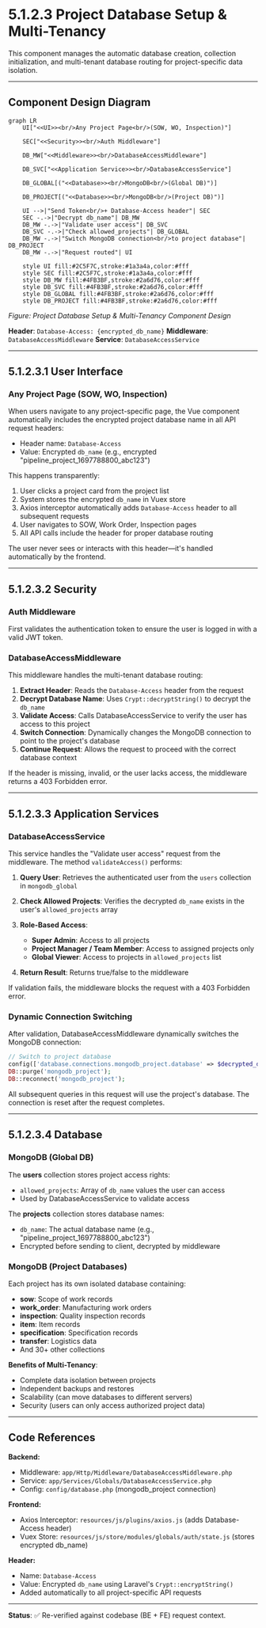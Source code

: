 # 5.1.2.3 Project Database Setup & Multi-Tenancy

This component manages the automatic database creation, collection initialization, and multi-tenant database routing for project-specific data isolation.

---

## Component Design Diagram

```mermaid
graph LR
    UI["<<UI>><br/>Any Project Page<br/>(SOW, WO, Inspection)"]

    SEC["<<Security>><br/>Auth Middleware"]

    DB_MW["<<Middleware>><br/>DatabaseAccessMiddleware"]

    DB_SVC["<<Application Service>><br/>DatabaseAccessService"]

    DB_GLOBAL[("<<Database>><br/>MongoDB<br/>(Global DB)")]

    DB_PROJECT[("<<Database>><br/>MongoDB<br/>(Project DB)")]

    UI -->|"Send Token<br/>+ Database-Access header"| SEC
    SEC -.->|"Decrypt db_name"| DB_MW
    DB_MW -.->|"Validate user access"| DB_SVC
    DB_SVC -.->|"Check allowed_projects"| DB_GLOBAL
    DB_MW -.->|"Switch MongoDB connection<br/>to project database"| DB_PROJECT
    DB_MW -.->|"Request routed"| UI

    style UI fill:#2C5F7C,stroke:#1a3a4a,color:#fff
    style SEC fill:#2C5F7C,stroke:#1a3a4a,color:#fff
    style DB_MW fill:#4FB3BF,stroke:#2a6d76,color:#fff
    style DB_SVC fill:#4FB3BF,stroke:#2a6d76,color:#fff
    style DB_GLOBAL fill:#4FB3BF,stroke:#2a6d76,color:#fff
    style DB_PROJECT fill:#4FB3BF,stroke:#2a6d76,color:#fff
```

*Figure: Project Database Setup & Multi-Tenancy Component Design*

**Header**: `Database-Access: {encrypted_db_name}`
**Middleware**: `DatabaseAccessMiddleware`
**Service**: `DatabaseAccessService`

---

## 5.1.2.3.1 User Interface

### Any Project Page (SOW, WO, Inspection)

When users navigate to any project-specific page, the Vue component automatically includes the encrypted project database name in all API request headers:
- Header name: `Database-Access`
- Value: Encrypted `db_name` (e.g., encrypted "pipeline_project_1697788800_abc123")

This happens transparently:
1. User clicks a project card from the project list
2. System stores the encrypted `db_name` in Vuex store
3. Axios interceptor automatically adds `Database-Access` header to all subsequent requests
4. User navigates to SOW, Work Order, Inspection pages
5. All API calls include the header for proper database routing

The user never sees or interacts with this header—it's handled automatically by the frontend.

---

## 5.1.2.3.2 Security

### Auth Middleware

First validates the authentication token to ensure the user is logged in with a valid JWT token.

### DatabaseAccessMiddleware

This middleware handles the multi-tenant database routing:
1. **Extract Header**: Reads the `Database-Access` header from the request
2. **Decrypt Database Name**: Uses `Crypt::decryptString()` to decrypt the `db_name`
3. **Validate Access**: Calls DatabaseAccessService to verify the user has access to this project
4. **Switch Connection**: Dynamically changes the MongoDB connection to point to the project's database
5. **Continue Request**: Allows the request to proceed with the correct database context

If the header is missing, invalid, or the user lacks access, the middleware returns a 403 Forbidden error.

---

## 5.1.2.3.3 Application Services

### DatabaseAccessService

This service handles the "Validate user access" request from the middleware. The method `validateAccess()` performs:

1. **Query User**: Retrieves the authenticated user from the `users` collection in `mongodb_global`

2. **Check Allowed Projects**: Verifies the decrypted `db_name` exists in the user's `allowed_projects` array

3. **Role-Based Access**:
   - **Super Admin**: Access to all projects
   - **Project Manager / Team Member**: Access to assigned projects only
   - **Global Viewer**: Access to projects in `allowed_projects` list

4. **Return Result**: Returns true/false to the middleware

If validation fails, the middleware blocks the request with a 403 Forbidden error.

### Dynamic Connection Switching

After validation, DatabaseAccessMiddleware dynamically switches the MongoDB connection:

```php
// Switch to project database
config(['database.connections.mongodb_project.database' => $decrypted_db_name]);
DB::purge('mongodb_project');
DB::reconnect('mongodb_project');
```

All subsequent queries in this request will use the project's database. The connection is reset after the request completes.

---

## 5.1.2.3.4 Database

### MongoDB (Global DB)

The **users** collection stores project access rights:
- `allowed_projects`: Array of `db_name` values the user can access
- Used by DatabaseAccessService to validate access

The **projects** collection stores database names:
- `db_name`: The actual database name (e.g., "pipeline_project_1697788800_abc123")
- Encrypted before sending to client, decrypted by middleware

### MongoDB (Project Databases)

Each project has its own isolated database containing:
- **sow**: Scope of work records
- **work_order**: Manufacturing work orders
- **inspection**: Quality inspection records
- **item**: Item records
- **specification**: Specification records
- **transfer**: Logistics data
- And 30+ other collections

**Benefits of Multi-Tenancy**:
- Complete data isolation between projects
- Independent backups and restores
- Scalability (can move databases to different servers)
- Security (users can only access authorized project data)

---

## Code References

**Backend:**
- Middleware: `app/Http/Middleware/DatabaseAccessMiddleware.php`
- Service: `app/Services/Globals/DatabaseAccessService.php`
- Config: `config/database.php` (mongodb_project connection)

**Frontend:**
- Axios Interceptor: `resources/js/plugins/axios.js` (adds Database-Access header)
- Vuex Store: `resources/js/store/modules/globals/auth/state.js` (stores encrypted db_name)

**Header:**
- Name: `Database-Access`
- Value: Encrypted `db_name` using Laravel's `Crypt::encryptString()`
- Added automatically to all project-specific API requests

---

**Status**: ✅ Re-verified against codebase (BE + FE) request context.
